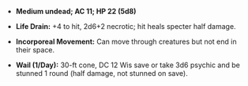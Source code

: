 - **Medium undead; AC 11; HP 22 (5d8)**
    
- **Life Drain:** +4 to hit, 2d6+2 necrotic; hit heals specter half damage.
    
- **Incorporeal Movement:** Can move through creatures but not end in their space.
    
- **Wail (1/Day):** 30-ft cone, DC 12 Wis save or take 3d6 psychic and be stunned 1 round (half damage, not stunned on save).